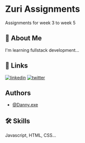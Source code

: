 
# Zuri Assignments

Assignments for week 3 to week 5


## 🚀 About Me
I'm learning fullstack development...


## 🔗 Links
[![linkedin](https://img.shields.io/badge/linkedin-0A66C2?style=for-the-badge&logo=linkedin&logoColor=white)](https://www.linkedin.com/in/udechukwudc)
[![twitter](https://img.shields.io/badge/twitter-1DA1F2?style=for-the-badge&logo=twitter&logoColor=white)](https://twitter.com/ChumaUdechukwu)


## Authors

- [@Danny.exe](https://www.github.com/DanielUdechukwu)


## 🛠 Skills
Javascript, HTML, CSS...


